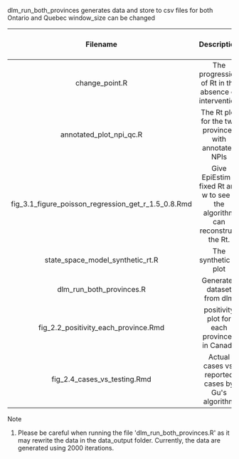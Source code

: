 dlm_run_both_provinces
generates data and store to csv files for both Ontario and Quebec
window_size can be changed


|Filename|	Description|	Last verified by|
| :---: | :---: | :---: |
|change_point.R 	|The progression of Rt in the absence of intervention	|July 15
|annotated_plot_npi_qc.R	|The Rt plot for the two provinces with annotated NPIs	|July 15
|fig_3.1_figure_poisson_regression_get_r_1.5_0.8.Rmd	|Give EpiEstim a fixed Rt and w to see if the algorithm can reconstruct the Rt.	|July 15
|state_space_model_synthetic_rt.R	|The synthetic Rt plot	|July 15
|dlm_run_both_provinces.R| Generates dataset from dlm | June |
|fig_2.2_positivity_each_province.Rmd| positivity plot for each provinces in Canada| June | 
|fig_2.4_cases_vs_testing.Rmd| Actual cases vs. reported cases by Gu's algorithm | June |
		
		
		

Note
1. Please be careful when running the file 'dlm_run_both_provinces.R' as it may rewrite the data in the data_output folder. Currently, the data are generated using 2000 iterations. 
